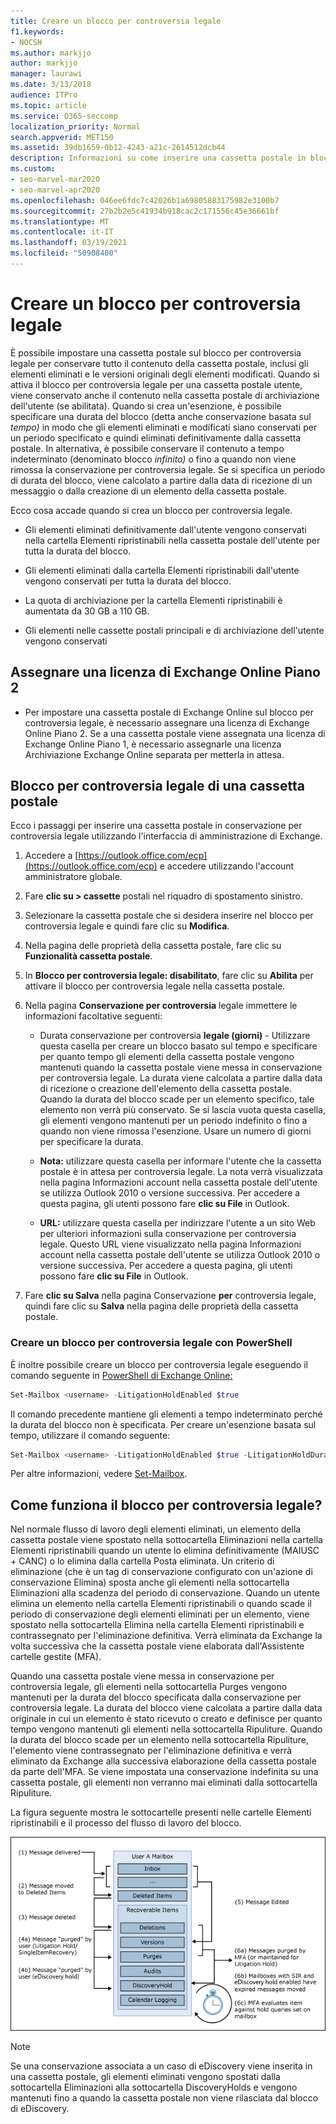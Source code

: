 ```yaml
---
title: Creare un blocco per controversia legale
f1.keywords:
- NOCSH
ms.author: markjjo
author: markjjo
manager: laurawi
ms.date: 3/13/2018
audience: ITPro
ms.topic: article
ms.service: O365-seccomp
localization_priority: Normal
search.appverid: MET150
ms.assetid: 39db1659-0b12-4243-a21c-2614512dcb44
description: Informazioni su come inserire una cassetta postale in blocco per controversia legale, conservando tutto il contenuto della cassetta postale durante un'indagine.
ms.custom:
- seo-marvel-mar2020
- seo-marvel-apr2020
ms.openlocfilehash: 046ee6fdc7c42026b1a69805883175982e3100b7
ms.sourcegitcommit: 27b2b2e5c41934b918cac2c171556c45e36661bf
ms.translationtype: MT
ms.contentlocale: it-IT
ms.lasthandoff: 03/19/2021
ms.locfileid: "50908400"
---
```

# <a name="create-a-litigation-hold"></a>Creare un blocco per controversia legale

È possibile impostare una cassetta postale sul blocco per controversia legale per conservare tutto il contenuto della cassetta postale, inclusi gli elementi eliminati e le versioni originali degli elementi modificati. Quando si attiva il blocco per controversia legale per una cassetta postale utente, viene conservato anche il contenuto nella cassetta postale di archiviazione dell'utente (se abilitata). Quando si crea un'esenzione, è possibile specificare una durata del blocco (detta anche conservazione basata sul *tempo)* in modo che gli elementi eliminati e modificati siano conservati per un periodo specificato e quindi eliminati definitivamente dalla cassetta postale. In alternativa, è possibile conservare il contenuto a tempo indeterminato (denominato blocco *infinito)* o fino a quando non viene rimossa la conservazione per controversia legale. Se si specifica un periodo di durata del blocco, viene calcolato a partire dalla data di ricezione di un messaggio o dalla creazione di un elemento della cassetta postale. 
  
Ecco cosa accade quando si crea un blocco per controversia legale.
  
- Gli elementi eliminati definitivamente dall'utente vengono conservati nella cartella Elementi ripristinabili nella cassetta postale dell'utente per tutta la durata del blocco.
    
- Gli elementi eliminati dalla cartella Elementi ripristinabili dall'utente vengono conservati per tutta la durata del blocco.
    
- La quota di archiviazione per la cartella Elementi ripristinabili è aumentata da 30 GB a 110 GB.
    
- Gli elementi nelle cassette postali principali e di archiviazione dell'utente vengono conservati
    
## <a name="assign-an-exchange-online-plan-2-license"></a>Assegnare una licenza di Exchange Online Piano 2

- Per impostare una cassetta postale di Exchange Online sul blocco per controversia legale, è necessario assegnare una licenza di Exchange Online Piano 2. Se a una cassetta postale viene assegnata una licenza di Exchange Online Piano 1, è necessario assegnarle una licenza Archiviazione Exchange Online separata per metterla in attesa.
    

## <a name="place-a-mailbox-on-litigation-hold"></a>Blocco per controversia legale di una cassetta postale

Ecco i passaggi per inserire una cassetta postale in conservazione per controversia legale utilizzando l'interfaccia di amministrazione di Exchange.

1. Accedere a [https://outlook.office.com/ecp](https://outlook.office.com/ecp) e accedere utilizzando l'account amministratore globale.

2. Fare **clic su > cassette** postali nel riquadro di spostamento sinistro.

3. Selezionare la cassetta postale che si desidera inserire nel blocco per controversia legale e quindi fare clic su **Modifica**.

4. Nella pagina delle proprietà della cassetta postale, fare clic su **Funzionalità cassetta postale**.
    
5. In **Blocco per controversia legale: disabilitato**, fare clic su **Abilita** per attivare il blocco per controversia legale nella cassetta postale.
    
6. Nella pagina **Conservazione per controversia** legale immettere le informazioni facoltative seguenti: 
    
    - Durata conservazione per controversia **legale (giorni)** - Utilizzare questa casella per creare un blocco basato sul tempo e specificare per quanto tempo gli elementi della cassetta postale vengono mantenuti quando la cassetta postale viene messa in conservazione per controversia legale. La durata viene calcolata a partire dalla data di ricezione o creazione dell'elemento della cassetta postale. Quando la durata del blocco scade per un elemento specifico, tale elemento non verrà più conservato. Se si lascia vuota questa casella, gli elementi vengono mantenuti per un periodo indefinito o fino a quando non viene rimossa l'esenzione. Usare un numero di giorni per specificare la durata.
    
    - **Nota:** utilizzare questa casella per informare l'utente che la cassetta postale è in attesa per controversia legale. La nota verrà visualizzata nella pagina Informazioni account nella cassetta postale dell'utente se utilizza Outlook 2010 o versione successiva. Per accedere a questa pagina, gli utenti possono fare **clic su File** in Outlook.
    
    - **URL:** utilizzare questa casella per indirizzare l'utente a un sito Web per ulteriori informazioni sulla conservazione per controversia legale. Questo URL viene visualizzato nella pagina Informazioni account nella cassetta postale dell'utente se utilizza Outlook 2010 o versione successiva. Per accedere a questa pagina, gli utenti possono fare **clic su File** in Outlook.

7. Fare **clic su Salva** nella pagina Conservazione **per** controversia legale, quindi fare clic su **Salva** nella pagina delle proprietà della cassetta postale.

### <a name="create-a-litigation-hold-using-powershell"></a>Creare un blocco per controversia legale con PowerShell

È inoltre possibile creare un blocco per controversia legale eseguendo il comando seguente in [PowerShell di Exchange Online:](/powershell/exchange/connect-to-exchange-online-powershell)

```powershell
Set-Mailbox <username> -LitigationHoldEnabled $true
```

Il comando precedente mantiene gli elementi a tempo indeterminato perché la durata del blocco non è specificata. Per creare un'esenzione basata sul tempo, utilizzare il comando seguente:

```powershell
Set-Mailbox <username> -LitigationHoldEnabled $true -LitigationHoldDuration <number of days>
```

Per altre informazioni, vedere [Set-Mailbox](/powershell/module/exchange/set-mailbox).

## <a name="how-does-litigation-hold-work"></a>Come funziona il blocco per controversia legale?

Nel normale flusso di lavoro degli elementi eliminati, un elemento della cassetta postale viene spostato nella sottocartella Eliminazioni nella cartella Elementi ripristinabili quando un utente lo elimina definitivamente (MAIUSC + CANC) o lo elimina dalla cartella Posta eliminata. Un criterio di eliminazione (che è un tag di conservazione configurato con un'azione di conservazione Elimina) sposta anche gli elementi nella sottocartella Eliminazioni alla scadenza del periodo di conservazione. Quando un utente elimina un elemento nella cartella Elementi ripristinabili o quando scade il periodo di conservazione degli elementi eliminati per un elemento, viene spostato nella sottocartella Elimina nella cartella Elementi ripristinabili e contrassegnato per l'eliminazione definitiva. Verrà eliminata da Exchange la volta successiva che la cassetta postale viene elaborata dall'Assistente cartelle gestite (MFA).

Quando una cassetta postale viene messa in conservazione per controversia legale, gli elementi nella sottocartella Purges vengono mantenuti per la durata del blocco specificata dalla conservazione per controversia legale. La durata del blocco viene calcolata a partire dalla data originale in cui un elemento è stato ricevuto o creato e definisce per quanto tempo vengono mantenuti gli elementi nella sottocartella Ripuliture. Quando la durata del blocco scade per un elemento nella sottocartella Ripuliture, l'elemento viene contrassegnato per l'eliminazione definitiva e verrà eliminato da Exchange alla successiva elaborazione della cassetta postale da parte dell'MFA. Se viene impostata una conservazione indefinita su una cassetta postale, gli elementi non verranno mai eliminati dalla sottocartella Ripuliture.

La figura seguente mostra le sottocartelle presenti nelle cartelle Elementi ripristinabili e il processo del flusso di lavoro del blocco.

![Ciclo di vita del blocco per controversia legale](../media/LitigationHoldLifeCycle.png)

> [!NOTE]
> Se una conservazione associata a un caso di eDiscovery viene inserita in una cassetta postale, gli elementi eliminati vengono spostati dalla sottocartella Eliminazioni alla sottocartella DiscoveryHolds e vengono mantenuti fino a quando la cassetta postale non viene rilasciata dal blocco di eDiscovery.
